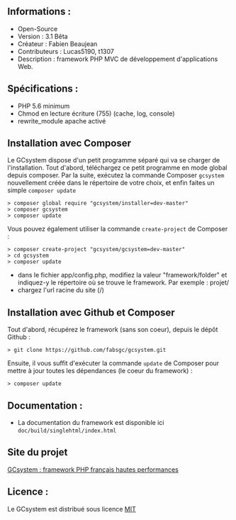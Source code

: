 ﻿Informations :
-----------

* Open-Source
* Version  : 3.1 Bêta
* Créateur : Fabien Beaujean
* Contributeurs : Lucas5190, t1307
* Description : framework PHP MVC de développement d'applications Web.

Spécifications :
-----------

* PHP 5.6 minimum
* Chmod en lecture écriture (755) (cache, log, console)
* rewrite_module apache activé

Installation avec Composer
-----------

Le GCsystem dispose d'un petit programme séparé qui va se charger de l'installation. 
Tout d'abord, téléchargez ce petit programme en mode global depuis composer. 
Par la suite, exécutez la commande Composer ``gcsystem`` nouvellement créée dans le répertoire de votre choix, 
et enfin faites un simple ``composer update``

```text
> composer global require "gcsystem/installer=dev-master"
> composer gcsystem
> composer update
```

Vous pouvez également utiliser la commande ``create-project`` de Composer : 

```text
> composer create-project "gcsystem/gcsystem=dev-master"
> cd gcsystem
> composer update
```

* dans le fichier app/config.php, modifiez la valeur "framework/folder" et indiquez-y le répertoire où se trouve le framework. Par exemple : projet/
* chargez l'url racine du site (/)

Installation avec Github et Composer
-----------

Tout d'abord, récupérez le framework (sans son coeur), depuis le dépôt Github :

```text
> git clone https://github.com/fabsgc/gcsystem.git
```

Ensuite, il vous suffit d'exécuter la commande ``update`` de Composer pour mettre à jour toutes les dépendances (le coeur du framework) :

```text
> composer update
```

Documentation :
-----------

* La documentation du framework est disponible ici ``doc/build/singlehtml/index.html``

Site du projet
-----------

[GCsystem : framework PHP français hautes performances][1]

[1]: http://gcs-framework.dzv.me/

Licence :
-----------

Le GCsystem est distribué sous licence [MIT](http://opensource.org/licenses/MIT)